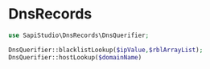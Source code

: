 # DnsRecords

```php
use SapiStudio\DnsRecords\DnsQuerifier;

DnsQuerifier::blacklistLookup($ipValue,$rblArrayList);
DnsQuerifier::hostLookup($domainName)
```
